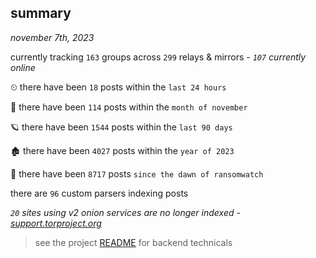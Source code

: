 
## summary
_november 7th, 2023_

currently tracking `163` groups across `299` relays & mirrors - _`107` currently online_

⏲ there have been `18` posts within the `last 24 hours`

🦈 there have been `114` posts within the `month of november`

🪐 there have been `1544` posts within the `last 90 days`

🏚 there have been `4027` posts within the `year of 2023`

🦕 there have been `8717` posts `since the dawn of ransomwatch`

there are `96` custom parsers indexing posts

_`20` sites using v2 onion services are no longer indexed - [support.torproject.org](https://support.torproject.org/onionservices/v2-deprecation/)_

> see the project [README](https://github.com/joshhighet/ransomwatch#ransomwatch--) for backend technicals
